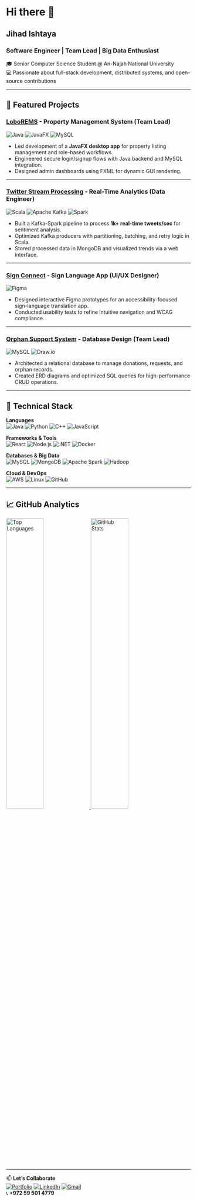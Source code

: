 # Hi there 👋

## Jihad Ishtaya  
### Software Engineer | Team Lead | Big Data Enthusiast  
🎓 Senior Computer Science Student @ An-Najah National University  
💻 Passionate about full-stack development, distributed systems, and open-source contributions  

---

## 🚀 Featured Projects  

### [LoboREMS](https://github.com/JJSH14/real-state-mangmaent) - Property Management System (Team Lead)  
![Java](https://img.shields.io/badge/java-%23ED8B00.svg?style=flat&logo=openjdk&logoColor=white) ![JavaFX](https://img.shields.io/badge/javafx-%230081CB.svg?style=flat&logo=java&logoColor=white) ![MySQL](https://img.shields.io/badge/mysql-%2300f.svg?style=flat&logo=mysql&logoColor=white)  
- Led development of a **JavaFX desktop app** for property listing management and role-based workflows.  
- Engineered secure login/signup flows with Java backend and MySQL integration.  
- Designed admin dashboards using FXML for dynamic GUI rendering.  

---

### [Twitter Stream Processing](https://github.com/Nassar-AlHaj/TSP/tree/jihade) - Real-Time Analytics (Data Engineer)  
![Scala](https://img.shields.io/badge/scala-%23DC322F.svg?style=flat&logo=scala&logoColor=white) ![Apache Kafka](https://img.shields.io/badge/kafka-%23231F20.svg?style=flat&logo=apachekafka&logoColor=white) ![Spark](https://img.shields.io/badge/spark-%23E25A1C.svg?style=flat&logo=apachespark&logoColor=white)  
- Built a Kafka-Spark pipeline to process **1k+ real-time tweets/sec** for sentiment analysis.  
- Optimized Kafka producers with partitioning, batching, and retry logic in Scala.  
- Stored processed data in MongoDB and visualized trends via a web interface.  

---

### [Sign Connect](https://www.figma.com/proto/57iA5yVQ0vyUo4GKStGrud/Untitled?node-id=147-406&t=cMDpoSO59WMLOYmY-1&scaling=scale-down&content-scaling=fixed&page-id=0%3A1&starting-point-node-id=147%3A406) - Sign Language App (UI/UX Designer)  
![Figma](https://img.shields.io/badge/figma-%23F24E1E.svg?style=flat&logo=figma&logoColor=white)  
- Designed interactive Figma prototypes for an accessibility-focused sign-language translation app.  
- Conducted usability tests to refine intuitive navigation and WCAG compliance.  

---

### [Orphan Support System](https://drive.google.com/file/d/1JN2SdkOcQUm14IO2Bbc1HiWCTyp3XisU/view) - Database Design (Team Lead)  
![MySQL](https://img.shields.io/badge/mysql-%2300f.svg?style=flat&logo=mysql&logoColor=white) ![Draw.io](https://img.shields.io/badge/draw.io-%23F08705.svg?style=flat&logo=diagrams.net&logoColor=white)  
- Architected a relational database to manage donations, requests, and orphan records.  
- Created ERD diagrams and optimized SQL queries for high-performance CRUD operations.  

---

## 🔧 Technical Stack  

**Languages**  
![Java](https://img.shields.io/badge/java-%23ED8B00.svg?style=for-the-badge&logo=openjdk&logoColor=white)
![Python](https://img.shields.io/badge/python-3670A0?style=for-the-badge&logo=python&logoColor=ffdd54)
![C++](https://img.shields.io/badge/c++-%2300599C.svg?style=for-the-badge&logo=c%2B%2B&logoColor=white)
![JavaScript](https://img.shields.io/badge/javascript-%23323330.svg?style=for-the-badge&logo=javascript&logoColor=%23F7DF1E)

**Frameworks & Tools**  
![React](https://img.shields.io/badge/react-%2320232a.svg?style=for-the-badge&logo=react&logoColor=%2361DAFB)
![Node.js](https://img.shields.io/badge/node.js-6DA55F?style=for-the-badge&logo=node.js&logoColor=white)
![.NET](https://img.shields.io/badge/.NET-512BD4?style=for-the-badge&logo=dotnet&logoColor=white)
![Docker](https://img.shields.io/badge/docker-%230db7ed.svg?style=for-the-badge&logo=docker&logoColor=white)

**Databases & Big Data**  
![MySQL](https://img.shields.io/badge/mysql-%2300f.svg?style=for-the-badge&logo=mysql&logoColor=white)
![MongoDB](https://img.shields.io/badge/MongoDB-%234ea94b.svg?style=for-the-badge&logo=mongodb&logoColor=white)
![Apache Spark](https://img.shields.io/badge/Spark-FDEE21?style=for-the-badge&logo=apachespark&logoColor=black)
![Hadoop](https://img.shields.io/badge/Hadoop-%2366CCFF.svg?style=for-the-badge&logo=apachehadoop&logoColor=black)

**Cloud & DevOps**  
![AWS](https://img.shields.io/badge/AWS-%23FF9900.svg?style=for-the-badge&logo=amazon-aws&logoColor=white)
![Linux](https://img.shields.io/badge/Linux-FCC624?style=for-the-badge&logo=linux&logoColor=black)
![GitHub](https://img.shields.io/badge/github-%23121011.svg?style=for-the-badge&logo=github&logoColor=white)

---

## 📈 GitHub Analytics  

<a href="https://github.com/JJSH14">
  <img alt="Top Languages" src="https://github-readme-stats.vercel.app/api/top-langs/?username=JJSH14&layout=compact&theme=rose_pine&hide_border=true&show_icons=true" width="45%" />
</a>
<a href="https://github.com/JJSH14">
  <img alt="GitHub Stats" src="https://github-readme-stats.vercel.app/api?username=JJSH14&theme=rose_pine&hide_border=true&show_icons=true" width="45%" />
</a>

---

📫 **Let’s Collaborate**  
[![Portfolio](https://img.shields.io/badge/portfolio-%23000000.svg?style=for-the-badge&logo=react&logoColor=white)](https://jihade-portfolio.onrender.com)
[![LinkedIn](https://img.shields.io/badge/linkedin-%230A66C2.svg?style=for-the-badge&logo=linkedin&logoColor=white)](https://www.linkedin.com/in/l0bo)
[![Gmail](https://img.shields.io/badge/gmail-EA4335?style=for-the-badge&logo=gmail&logoColor=white)](mailto:jihad.ishtayeh@gmail.com)  
📞 **+972 59 501 4779**  

